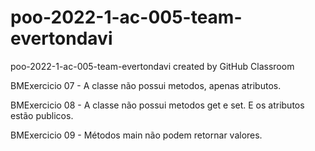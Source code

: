 # poo-2022-1-ac-005-team-evertondavi
poo-2022-1-ac-005-team-evertondavi created by GitHub Classroom



BMExercicio 07 - 
    A classe não possui metodos, apenas atributos.


BMExercicio 08 -
    A classe não possui metodos get e set. E os atributos estão publicos.


BMExercicio 09 -
    Métodos main não podem retornar valores.